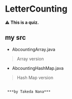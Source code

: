 # LetterCounting

:warning:
**This is a quiz.**
<br>
## my src
- AbcountingArray.java
> Array version
- AbcountingHashMap.java
> Hash Map version
<br>
<code> ***by Takeda Nana*** </code>

